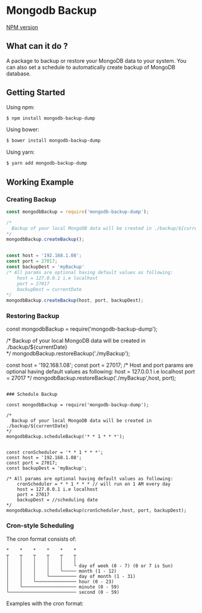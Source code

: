 # Mongodb Backup

[NPM version](https://www.npmjs.com/package/mongodb-backup-dump)

## What can it do ?
A package to backup or restore your MongoDB data to your system. You can also set a schedule to automatically create backup of MongoDB database.

## Getting Started

Using npm:

```bash
$ npm install mongodb-backup-dump
```

Using bower:

```bash
$ bower install mongodb-backup-dump
```

Using yarn:

```bash
$ yarn add mongodb-backup-dump
```

## Working Example

### Creating Backup

```js 
const mongodbBackup = require('mongodb-backup-dump');

/*
  Backup of your local MongoDB data will be created in ./backup/${currentDate}  
*/
mongodbBackup.createBackup();


const host = '192.168.1.08';
const port = 27017;
const backupDest = 'myBackup'
/* All params are optional having default values as following:
    host = 127.0.0.1 i.e localhost
    port = 27017
    backupDest = currentDate
*/
mongodbBackup.createBackup(host, port, backupDest);


```


### Restoring Backup

const mongodbBackup = require('mongodb-backup-dump');

/*
  Backup of your local MongoDB data will be created in ./backup/${currentDate}  
*/
mongodbBackup.restoreBackup('./myBackup');


const host = '192.168.1.08';
const port = 27017;
/* Host and port params are optional having default values as following:
    host = 127.0.0.1 i.e localhost
    port = 27017
*/
mongodbBackup.restoreBackup('./myBackup',host, port);


```

### Schedule Backup

const mongodbBackup = require('mongodb-backup-dump');

/*
  Backup of your local MongoDB data will be created in ./backup/${currentDate}  
*/
mongodbBackup.scheduleBackup('* * 1 * * *');


const cronScheduler = '* * 1 * * *';
const host = '192.168.1.08';
const port = 27017;
const backupDest = 'myBackup';

/* All params are optional having default values as following:
    cronScheduler = * * 1 * * * // will run on 1 AM every day
    host = 127.0.0.1 i.e localhost
    port = 27017
    backupDest = //scheduling date
*/
mongodbBackup.scheduleBackup(cronScheduler,host, port, backupDest);
```

### Cron-style Scheduling

The cron format consists of:
```
*    *    *    *    *    *
┬    ┬    ┬    ┬    ┬    ┬
│    │    │    │    │    │
│    │    │    │    │    └ day of week (0 - 7) (0 or 7 is Sun)
│    │    │    │    └───── month (1 - 12)
│    │    │    └────────── day of month (1 - 31)
│    │    └─────────────── hour (0 - 23)
│    └──────────────────── minute (0 - 59)
└───────────────────────── second (0 - 59)
```

Examples with the cron format:




